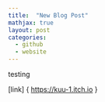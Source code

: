 ```yaml
---
title:  "New Blog Post"
mathjax: true
layout: post
categories: 
  - github
  - website
---
```

testing

[link] { https://kuu-1.itch.io }
